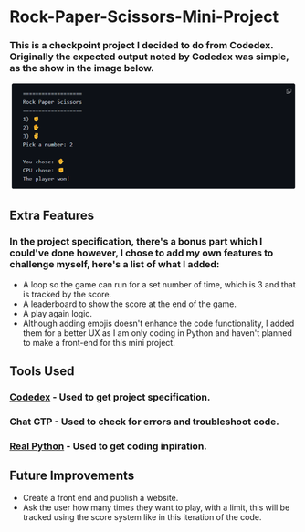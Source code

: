 # Rock-Paper-Scissors-Mini-Project

### This is a checkpoint project I decided to do from Codedex. Originally the expected output noted by Codedex was simple, as the show in the image below.

![Expected output by Codedex for this checkpoint project](./media/readmeimage/Output.png)

## Extra Features
### In the project specification, there's a bonus part which I could've done however, I chose to add my own features to challenge myself, here's a list of what I added:

* A loop so the game can run for a set number of time, which is 3 and that is tracked by the score.
* A leaderboard to show the score at the end of the game.
* A play again logic.
* Although adding emojis doesn't enhance the code functionality, I added them for a better UX as I am only coding in Python and haven't planned to make a front-end for this mini project.

## Tools Used
### [Codedex](https://www.codedex.io/python/checkpoint-project/rock-paper-scissors)  - Used to get project specification.
### Chat GTP - Used to check for errors and troubleshoot code.
### [Real Python](https://realpython.com/python-rock-paper-scissors/) - Used to get coding inpiration.

## Future Improvements
* Create a front end and publish a website.
* Ask the user how many times they want to play, with a limit, this will be tracked using the score system like in this iteration of the code.